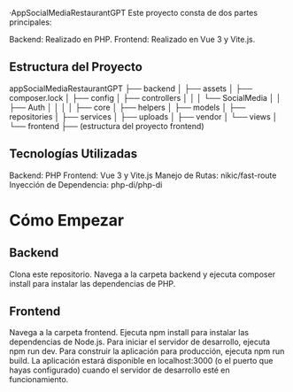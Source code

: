 ·AppSocialMediaRestaurantGPT
Este proyecto consta de dos partes principales:

Backend: Realizado en PHP.
Frontend: Realizado en Vue 3 y Vite.js.
## Estructura del Proyecto

appSocialMediaRestaurantGPT
├── backend
│   ├── assets
│   ├── composer.lock
│   ├── config
│   ├── controllers
│ │   │   └── SocialMedia
│   │       ├── Auth
│   │       │
│   ├── core
│   ├── helpers
│   ├── models
│   ├── repositories
│   ├── services
│   ├── uploads
│   ├── vendor
│   └── views
│  
└── frontend
    ├── (estructura del proyecto frontend)

## Tecnologías Utilizadas
Backend: PHP
Frontend: Vue 3 y Vite.js
Manejo de Rutas: nikic/fast-route
Inyección de Dependencia: php-di/php-di
# Cómo Empezar
## Backend
Clona este repositorio.
Navega a la carpeta backend y ejecuta composer install para instalar las dependencias de PHP.
## Frontend
Navega a la carpeta frontend.
Ejecuta npm install para instalar las dependencias de Node.js.
Para iniciar el servidor de desarrollo, ejecuta npm run dev.
Para construir la aplicación para producción, ejecuta npm run build.
La aplicación estará disponible en localhost:3000 (o el puerto que hayas configurado) cuando el servidor de desarrollo esté en funcionamiento.
